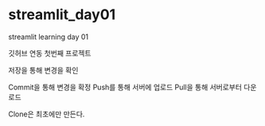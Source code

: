 # streamlit_day01
streamlit learning day 01

깃허브 연동 첫번째 프로젝트

저장을 통해 변경을 확인

Commit을 통해 변경을 확정
Push를 통해 서버에 업로드
Pull을 통해 서버로부터 다운로드

Clone은 최초에만 만든다.